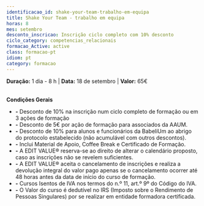 ```yaml
---
identificacao_id: shake-your-team-trabalho-em-equipa
title: Shake Your Team - trabalho em equipa
horas: 8
mes: setembro
desconto_inscricao: Inscrição ciclo completo com 10% desconto
ciclo_category: competencias_relacionais
formacao_Active: active
class: formacao-pt
idiom: pt
category: formacao
---
```



**Duração:** 1 dia - 8 h  \|  **Data:** 18 de setembro  \|  **Valor:** 65€<br><br>

 

<!-- **Valor Ciclo Completo c/ 10% desconto:** 162€<br><br><br><br><br> -->

**Condições Gerais**
* **\-** Desconto de 10% na inscrição num ciclo completo de formação ou em 3 ações de formação
* **\-** Desconto de 5€ por ação de formação para associados da AAUM.
* **\-** Desconto de 10% para alunos e funcionários da BabeliUm ao abrigo do protocolo estabelecido (não acumulável com outros descontos).
* **\-** Inclui Material de Apoio, Coffee Break e Certificado de Formação.
* **\-** A EDIT VALUE® reserva-se ao direito de alterar o calendário proposto, caso as inscrições não se revelem suficientes.
* **\-** A EDIT VALUE® aceita o cancelamento de inscrições e realiza a devolução integral do valor pago apenas se o cancelamento ocorrer até 48 horas antes da data de início do curso de formação.
* **\-** Cursos Isentos de IVA nos termos do n.º 11, art.º 9º do Código do IVA.
* **\-** O Valor do curso é dedutível no IRS (Imposto sobre o Rendimento de Pessoas Singulares) por se realizar em entidade formadora certificada.
